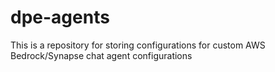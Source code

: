# dpe-agents
This is a repository for storing configurations for custom AWS Bedrock/Synapse chat agent configurations

